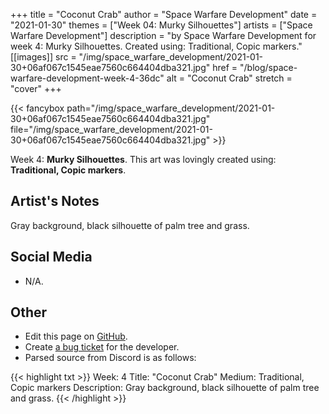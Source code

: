 +++
title =       "Coconut Crab"
author =      "Space Warfare Development"
date =        "2021-01-30"
themes =      ["Week 04: Murky Silhouettes"]
artists =     ["Space Warfare Development"]
description = "by Space Warfare Development for week 4: Murky Silhouettes. Created using: Traditional, Copic markers."
[[images]]
              src = "/img/space_warfare_development/2021-01-30+06af067c1545eae7560c664404dba321.jpg"
              href = "/blog/space-warfare-development-week-4-36dc"
              alt = "Coconut Crab"
              stretch = "cover"
+++


{{< fancybox path="/img/space_warfare_development/2021-01-30+06af067c1545eae7560c664404dba321.jpg" file="/img/space_warfare_development/2021-01-30+06af067c1545eae7560c664404dba321.jpg" >}}


Week 4: **Murky Silhouettes**. This art was lovingly created using: **Traditional, Copic markers**.

## Artist's Notes

Gray background, black silhouette of palm tree and grass.

## Social Media

- N/A.

## Other

- Edit this page on [GitHub](https://github.com/teaminkling/web-refresh/edit/main/blog/content/blog/space-warfare-development-week-4-36dc.md).
- Create [a bug ticket](https://github.com/teaminkling/web-refresh/issues/new?assignees=&labels=bug&template=problem-report.md&title=) for the developer.
- Parsed source from Discord is as follows:

{{< highlight txt >}}
Week:           4
Title:              "Coconut Crab"
Medium:       Traditional, Copic markers
Description:  Gray background, black silhouette of palm tree and grass.
{{< /highlight >}}